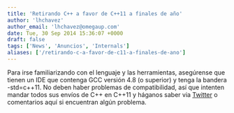 ```yaml
---
title: 'Retirando C++ a favor de C++11 a finales de año'
author: 'lhchavez'
author_email: 'lhchavez@omegaup.com'
date: Tue, 30 Sep 2014 15:36:07 +0000
draft: false
tags: ['News', 'Anuncios', 'Internals']
aliases: ['/retirando-c-a-favor-de-c11-a-finales-de-ano']
---
```


Para irse familiarizando con el lenguaje y las herramientas, asegúrense que tienen un IDE que contenga GCC versión 4.8 (o superior) y tenga la bandera -std=c++11. No deben haber problemas de compatibilidad, así que intenten mandar todos sus envíos de C++ en C++11 y háganos saber via [Twitter](https://twitter.com/omegaup "@omegaUp") o comentarios aquí si encuentran algún problema.